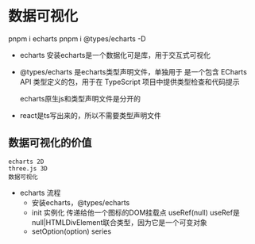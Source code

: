 # 数据可视化

pnpm i echarts
pnpm i @types/echarts -D

- echarts
    安装echarts是一个数据化可是库，用于交互式可视化

- @types/echarts
    是echarts类型声明文件，单独用于
    是一个包含 ECharts API 类型定义的包，用于在 TypeScript 项目中提供类型检查和代码提示
    
    echarts原生js和类型声明文件是分开的

- react是ts写出来的，所以不需要类型声明文件


## 数据可视化的价值
    echarts 2D
    three.js 3D
    数据可视化
- echarts 流程
    - 安装echarts，@types/echarts
    - init 实例化
        传递给他一个图标的DOM挂载点
        useRef<HTMLDivElement>(null)    useRef是 null|HTMLDivElement联合类型，因为它是一个可变对象
    - setOption(option)
        series

